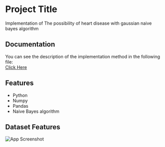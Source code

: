 
# Project Title

Implementation of The possibility of heart disease with gaussian naive bayes algorithm

## Documentation

You can see the description of the implementation method in the following file:  
[Click Here](https://github.com/kiananvari/The-possibility-of-heart-disease-with-gaussian-naive-bayes-algorithm/raw/main/Documentation.pdf)


## Features

- Python
- Numpy
- Pandas
- Naive Bayes algorithm

## Dataset Features

![App Screenshot]([https://via.placeholder.com/468x300?text=App+Screenshot+Here](https://github.com/kiananvari/The-possibility-of-heart-disease-with-gaussian-naive-bayes-algorithm/raw/main/Features.png))
